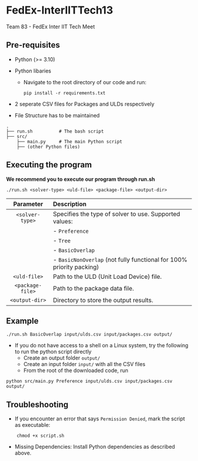 # FedEx-InterIITTech13
Team 83 - FedEx Inter IIT Tech Meet


## Pre-requisites

* Python (>= 3.10)

* Python libaries
    * Navigate to the root directory of our code and run:
        ```shell
        pip install -r requirements.txt
        ```
* 2 seperate CSV files for Packages and ULDs respectively

* File Structure has to be maintained 
```
.
├── run.sh          # The bash script
├── src/
    ├── main.py     # The main Python script
    ├── (other Python files)
```


## Executing the program

**We recommend you to execute our program through run.sh**

```shell
./run.sh <solver-type> <uld-file> <package-file> <output-dir>
```


| **Parameter**     | **Description**                                                      |
| :---------------: |:---------------------------------------------------------------------|
| `<solver-type>`   | Specifies the type of solver to use. Supported values:               |
|                   | - `Preference`                                                       |
|                   | - `Tree`                                                             |
|                   | - `BasicOverlap`                                                     |
|                   | - `BasicNonOverlap` (not fully functional for 100% priority packing) |
| `<uld-file>`      | Path to the ULD (Unit Load Device) file.                             |
| `<package-file>`  | Path to the package data file.                                       |
| `<output-dir>`    | Directory to store the output results.                               |


## Example
```shell
./run.sh BasicOverlap input/ulds.csv input/packages.csv output/
```
* If you do not have access to a shell on a Linux system, try the following to run the python script directly
    * Create an output folder `output/`
    * Create an input folder `input/` with all the CSV files
    * From the root of the downloaded code, run
```shell
python src/main.py Preference input/ulds.csv input/packages.csv output/
```

## Troubleshooting

* If you encounter an error that says `Permission Denied`, mark the script as executable:
```shell
    chmod +x script.sh
```
* Missing Dependencies:
    Install Python dependencies as described above.
